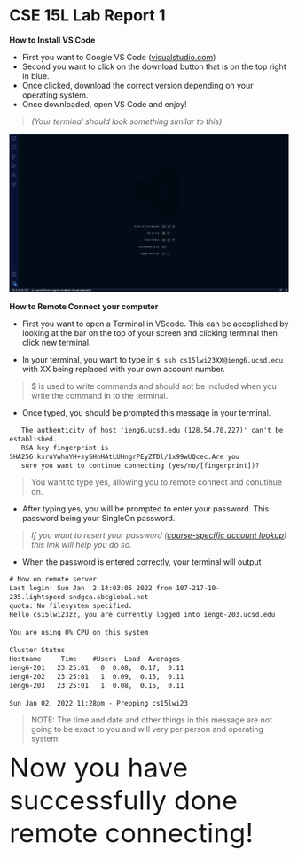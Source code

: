 CSE 15L Lab Report 1
===========================================================================================================================================================





__How to Install VS Code__ 

- First you want to Google VS Code ([visualstudio.com](https://code.visualstudio.com/))
- Second you want to click on the download button that is on the top right in blue. 
- Once clicked, download the correct version depending on your operating system. 
- Once downloaded, open VS Code and enjoy! 

>_(Your terminal should look something similar to this)_

![](VScodeStartUP.png)



__How to Remote Connect your computer__

- First you want to open a Terminal in VScode. This can be accoplished by looking at the bar on the top of your screen 
and clicking terminal then click new terminal. 

- In your terminal, you want to type in ```$ ssh cs15lwi23XX@ieng6.ucsd.edu``` with XX being replaced with your own account number.

 > $ is used to write commands and should not be included when you write the command in to the terminal. 

- Once typed, you should be prompted this message in your terminal. 

```
   The authenticity of host 'ieng6.ucsd.edu (128.54.70.227)' can't be established.
   RSA key fingerprint is SHA256:ksruYwhnYH+sySHnHAtLUHngrPEyZTDl/1x99wUQcec.Are you 
   sure you want to continue connecting (yes/no/[fingerprint])?
```
> You want to type yes, allowing you to remote connect and conutinue on. 

- After typing yes, you will be prompted to enter your password. This password being your SingleOn password. 

> _If you want to resert your password ([course-specific account lookup](https://sdacs.ucsd.edu/~icc/index.php)) this link will help you do so._

- When the password is entered correctly, your terminal will output

```
# Now on remote server
Last login: Sun Jan  2 14:03:05 2022 from 107-217-10-235.lightspeed.sndgca.sbcglobal.net
quota: No filesystem specified.
Hello cs15lwi23zz, you are currently logged into ieng6-203.ucsd.edu

You are using 0% CPU on this system

Cluster Status 
Hostname     Time    #Users  Load  Averages  
ieng6-201   23:25:01   0  0.08,  0.17,  0.11
ieng6-202   23:25:01   1  0.09,  0.15,  0.11
ieng6-203   23:25:01   1  0.08,  0.15,  0.11

Sun Jan 02, 2022 11:28pm - Prepping cs15lwi23

```

> NOTE: The time and date and other things in this message are not going to be exact to you and will very per person and operating system.

<font size= "10"> Now you have successfully done remote connecting! </font>



